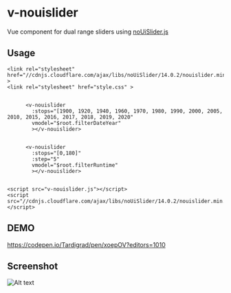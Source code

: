 # v-nouislider
Vue component for dual range sliders using [noUiSlider.js](https://refreshless.com/nouislider/)


## Usage


    <link rel="stylesheet" href="//cdnjs.cloudflare.com/ajax/libs/noUiSlider/14.0.2/nouislider.min.css" >
    <link rel="stylesheet" href="style.css" >
    
    
          <v-nouislider 
            :stops="[1900, 1920, 1940, 1960, 1970, 1980, 1990, 2000, 2005, 2010, 2015, 2016, 2017, 2018, 2019, 2020"
            vmodel="$root.filterDateYear"
            ></v-nouislider>
              
              
          <v-nouislider 
            :stops="[0,180]" 
            :step="5"
            vmodel="$root.filterRuntime"
            ></v-nouislider>
              
    
    <script src="v-nouislider.js"></script>
    <script src="//cdnjs.cloudflare.com/ajax/libs/noUiSlider/14.0.2/nouislider.min.js"></script>
    

## DEMO

https://codepen.io/Tardigrad/pen/xoepOV?editors=1010

## Screenshot

![Alt text](/relative/path/to/screenshot.png?raw=true "v-nouislider screenshot")
